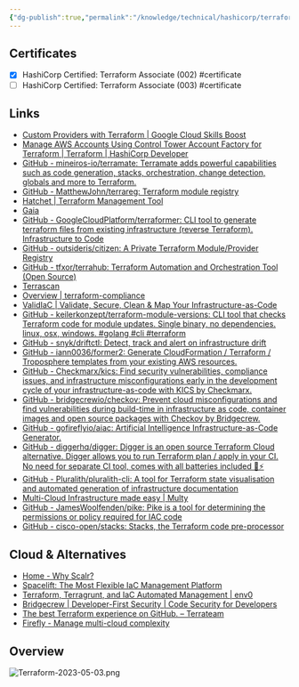 ```yaml
---
{"dg-publish":true,"permalink":"/knowledge/technical/hashicorp/terraform/terraform/","dgPassFrontmatter":true}
---
```


## Certificates
- [x] HashiCorp Certified: Terraform Associate (002) #certificate
- [ ] HashiCorp Certified: Terraform Associate (003) #certificate
## Links
- [Custom Providers with Terraform | Google Cloud Skills Boost](https://www.cloudskillsboost.google/focuses/1204?parent=catalog)
- [Manage AWS Accounts Using Control Tower Account Factory for Terraform | Terraform | HashiCorp Developer](https://developer.hashicorp.com/terraform/tutorials/aws/aws-control-tower-aft?optInFrom=learn)
- [GitHub - mineiros-io/terramate: Terramate adds powerful capabilities such as code generation, stacks, orchestration, change detection, globals and more to Terraform.](https://github.com/mineiros-io/terramate)
- [GitHub - MatthewJohn/terrareg: Terraform module registry](https://github.com/MatthewJohn/terrareg)
- [Hatchet | Terraform Management Tool](https://hatchet.run/)
- [Gaia](https://gaia-app.io/)
- [GitHub - GoogleCloudPlatform/terraformer: CLI tool to generate terraform files from existing infrastructure (reverse Terraform). Infrastructure to Code](https://github.com/GoogleCloudPlatform/terraformer)
- [GitHub - outsideris/citizen: A Private Terraform Module/Provider Registry](https://github.com/outsideris/citizen)
- [GitHub - tfxor/terrahub: Terraform Automation and Orchestration Tool (Open Source)](https://github.com/tfxor/terrahub)
- [Terrascan](https://runterrascan.io/)
- [Overview | terraform-compliance](https://terraform-compliance.com/)
- [ValidIaC | Validate, Secure, Clean & Map Your Infrastructure-as-Code](https://www.validiac.com/)
- [GitHub - keilerkonzept/terraform-module-versions: CLI tool that checks Terraform code for module updates. Single binary, no dependencies. linux, osx, windows. #golang #cli #terraform](https://github.com/keilerkonzept/terraform-module-versions)
- [GitHub - snyk/driftctl: Detect, track and alert on infrastructure drift](https://github.com/snyk/driftctl)
- [GitHub - iann0036/former2: Generate CloudFormation / Terraform / Troposphere templates from your existing AWS resources.](https://github.com/iann0036/former2)
- [GitHub - Checkmarx/kics: Find security vulnerabilities, compliance issues, and infrastructure misconfigurations early in the development cycle of your infrastructure-as-code with KICS by Checkmarx.](https://github.com/Checkmarx/kics)
- [GitHub - bridgecrewio/checkov: Prevent cloud misconfigurations and find vulnerabilities during build-time in infrastructure as code, container images and open source packages with Checkov by Bridgecrew.](https://github.com/bridgecrewio/checkov)
- [GitHub - gofireflyio/aiac: Artificial Intelligence Infrastructure-as-Code Generator.](https://github.com/gofireflyio/aiac)
- [GitHub - diggerhq/digger: Digger is an open source Terraform Cloud alternative. Digger allows you to run Terraform plan / apply in your CI. No need for separate CI tool, comes with all batteries included 🔋⚡](https://github.com/diggerhq/digger)
- [GitHub - Pluralith/pluralith-cli: A tool for Terraform state visualisation and automated generation of infrastructure documentation](https://github.com/Pluralith/pluralith-cli)
- [Multi-Cloud Infrastructure made easy | Multy](https://multy.dev/)
- [GitHub - JamesWoolfenden/pike: Pike is a tool for determining the permissions or policy required for IAC code](https://github.com/jamesWoolfenden/pike)
- [GitHub - cisco-open/stacks: Stacks, the Terraform code pre-processor](https://github.com/cisco-open/stacks)
## Cloud & Alternatives
- [Home - Why Scalr?](https://www.scalr.com/)
- [Spacelift: The Most Flexible IaC Management Platform](https://spacelift.io/)
- [Terraform, Terragrunt, and IaC Automated Management | env0](https://www.env0.com/)
- [Bridgecrew | Developer-First Security | Code Security for Developers](https://bridgecrew.io/)
- [The best Terraform experience on GitHub. – Terrateam](https://terrateam.io/)
- [Firefly - Manage multi-cloud complexity](https://www.gofirefly.io/)
## Overview
![Terraform-2023-05-03.png](/img/user/Attachments/Terraform-2023-05-03.png)